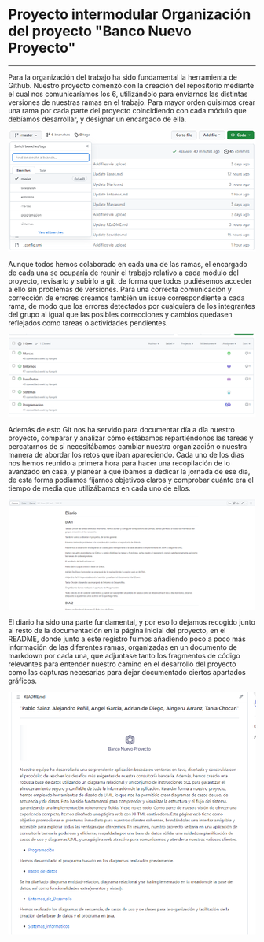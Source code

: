 # Proyecto intermodular Organización del proyecto "Banco Nuevo Proyecto"  

***

Para la organización del trabajo ha sido fundamental la herramienta de Github. Nuestro proyecto comenzó con la creación del repositorio mediante el cual nos comunicaríamos los 6, utilizándolo para enviarnos las distintas versiones de nuestras ramas en el trabajo.
Para mayor orden quisimos crear una rama por cada parte del proyecto coincidiendo con cada módulo que debíamos desarrollar, y designar un encargado de ella.

![ramas](Imagenes/GitRamas.png)

Aunque todos hemos colaborado en cada una de las ramas, el encargado de cada una se ocuparía de reunir el trabajo relativo a cada módulo del proyecto, revisarlo y subirlo a git, de forma que todos pudiésemos acceder a ello sin problemas de versiones.
Para una correcta comunicación y corrección de errores creamos también un issue correspondiente a cada rama, de modo que los errores detectados por cualquiera de los integrantes del grupo al igual que las posibles correcciones y cambios quedasen reflejados como tareas o actividades pendientes.

![issues](Imagenes/GitIssues.png)

Además de esto Git nos ha servido para documentar día a día nuestro proyecto, comparar y analizar cómo estábamos repartiéndonos las tareas y percatarnos de si necesitábamos cambiar nuestra organización o nuestra manera de abordar los retos que iban apareciendo. Cada uno de los días nos hemos reunido a primera hora para hacer una recopilación de lo avanzado en casa, y planear a qué íbamos a dedicar la jornada de ese día, de esta forma podíamos fijarnos objetivos claros y comprobar cuánto era el tiempo de media que utilizábamos en cada uno de ellos.

![diario](Imagenes/Diario.png)

El diario ha sido una parte fundamental, y por eso lo dejamos recogido junto al resto de la documentación en la página inicial del proyecto, en el README, donde junto a este registro fuimos añadiendo poco a poco más información de las diferentes ramas, organizadas en un documento de markdown por cada una, que adjuntase tanto los fragmentos de código relevantes para entender nuestro camino en el desarrollo del proyecto como las capturas necesarias para dejar documentado ciertos apartados gráficos.

![read](Imagenes/readMe.png)

